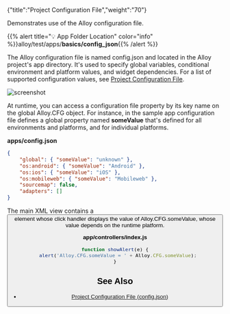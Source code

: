 {"title":"Project Configuration File","weight":"70"}

Demonstrates use of the Alloy configuration file.

{{% alert title="💡 App Folder Location" color="info" %}}alloy/test/apps/**basics/config\_json**{{% /alert %}}

The Alloy configuration file is named config.json and located in the Alloy project's app directory. It's used to specify global variables, conditional environment and platform values, and widget dependencies. For a list of supported configuration values, see [Project Configuration File](/docs/appc/Alloy_Framework/Alloy_How-tos/Alloy_Reference_Guides/Project_Configuration_File_(config.json)/).

![screenshot](/Images/appc/download/attachments/41845683/screenshot.png)

At runtime, you can access a configuration file property by its key name on the global Alloy.CFG object. For instance, in the sample app configuration file defines a global property named **someValue** that's defined for all environments and platforms, and for individual platforms.

**apps/config.json**

```json
{
    "global": { "someValue": "unknown" },
    "os:android": { "someValue": "Android" },
    "os:ios": { "someValue": "iOS" },
    "os:mobileweb": { "someValue": "Mobileweb" },
    "sourcemap": false,
    "adapters": []
}
```

The main XML view contains a <Button/> element whose click handler displays the value of Alloy.CFG.someValue, whose value depends on the runtime platform.

**app/controllers/index.js**

```javascript
function showAlert(e) {
  alert('Alloy.CFG.someValue = ' + Alloy.CFG.someValue);
}
```

## See Also

* [Project Configuration File (config.json)](/docs/appc/Alloy_Framework/Alloy_How-tos/Alloy_Reference_Guides/Project_Configuration_File_(config.json)/)
